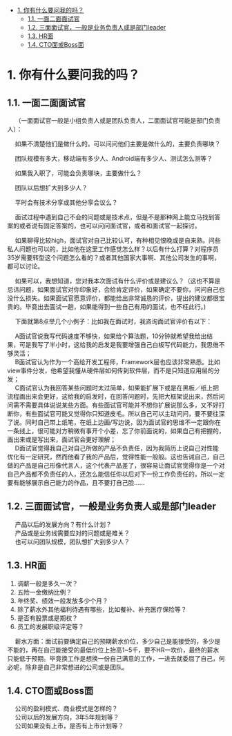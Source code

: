 
<!-- TOC -->

- [1. 你有什么要问我的吗？](#1-你有什么要问我的吗)
    - [1.1. 一面二面面试官](#11-一面二面面试官)
    - [1.2. 三面面试官，一般是业务负责人或是部门leader](#12-三面面试官一般是业务负责人或是部门leader)
    - [1.3. HR面](#13-hr面)
    - [1.4. CTO面或Boss面](#14-cto面或boss面)

<!-- /TOC -->

# 1. 你有什么要问我的吗？ 
<!-- 
blog.csdn.net/smileiam/article/details/89468635
-->

## 1.1. 一面二面面试官


&emsp; （一面面试官一般是小组负责人或是团队负责人，二面面试官可能是部门负责人）：    


&emsp; 如果不清楚他们是做什么的，可以问问他们主要是做什么的，主要负责哪块？  

&emsp; 团队规模有多大，移动端有多少人、Android端有多少人、测试怎么测等？  

&emsp; 如果我入职了，可能会负责哪块，主要做什么？  

&emsp; 团队以后想扩大到多少人？  

&emsp; 平时会有技术分享或其他分享会议么？  

&emsp; 面试过程中遇到自己不会的问题或是技术点，但是不是那种网上能立马找到答案的或者说有固定答案的，也可以问问面试官，或者和面试官一起探讨。  

&emsp; 如果聊得比较high，面试官对自己比较认可，有种相见恨晚或是自来熟。问些私人问题也可以的，比如他在这里工作感觉怎么样？以后有什么打算？对程序员35岁需要转型这个问题怎么看的？或者其他国家大事啊、其他公司发生的事啊，都可以讨论。  

&emsp; 如果可以，我想知道，您对我本次面试有什么评价或是建议么？（这也不算是忌讳问题，如果面试官对你印象好，会给肯定评价，如果确定不要你，问问自己也没什么损失。如果面试官愿意评价，都能给出非常诚恳的评价，提出的建议都很宝贵的。毕竟出去面试一趟，如果能得到一些自己有用的面试，也不枉此行。)  


&emsp; 下面就第8点举几个小例子：比如我在面试时，我咨询面试官评价有以下：  


&emsp; A面试官说我写代码速度不够快，如果给个算法题，10分钟就希望我给出结果，可是我写了半小时，这给我的启发是我要增强自己白板写代码能力，我思维不够灵活；  
&emsp; B面试官认为作为一个高给开发工程师，Framework层也应该非常熟悉。比如view事件分发，他希望我懂从硬件层如何传到软件层，而不是只知道应用层的分发；  
&emsp; C面试官认为我回答某些问题时太过简单，如果能扩展下或是在黑板／纸上把流程画出来会更好，这给我的启发时，在回答问题时，先把大框架说出来，然后问问需不需要具体说说某些方面。有些面试官可能并不想你扩展说那么多，又不好打断你，有些面试官可能又觉得你只知道皮毛。所以自己可以主动问问，要不要往深了说。同时自己带上纸笔，在纸上边画/写边说，因为面试官的思维不一定跟你在一条线上，很可能对方稍微有事开个小差，忘了你前面说的，如果自己有把握的，画出来或是写出来，面试官会更好理解；  
&emsp; D面试官觉得我自己对自己所做的产品不负责任，因为我简历上说自己对性能优化有一定研究，然而他看了我的产品后，觉得性能一般般。这也告诫自己，自己做的产品是自己形像代言人，这个代表产品差了，很容易让面试官觉得你是一个对自己产品都不负责任的人，还怎么能信任你以后对下一份工作负责任的，所以一定要有能够展示自己能力的作品，且不要打自己脸......  


## 1.2. 三面面试官，一般是业务负责人或是部门leader
&emsp; 产品以后的发展方向？有什么计划？  
&emsp; 产品或是业务线需要应对的问题或是难关？  
&emsp; 也可以问团队规模，团队想扩大到多少人？  


## 1.3. HR面  
1. 调薪一般是多久一次？  
2. 五险一金缴纳比例？  
3. 年终奖、绩效一般发放多少个月？  
4. 除了薪水外其他福利待遇有哪些，比如餐补、补充医疗保险等？  
5. 是否有股票或是期权？  
6. 员工的发展职级评定等？  

&emsp; 薪水方面：面试前要确定自己的预期薪水价位，多少自己是能接受的，多少是不能的，再在自己能接受的最低价位上抬高1~5千，要不HR一坎价，最终的薪水只能低于预期。毕竟换工作是想换一份自己满意的工作，一进去就委屈了自己，何必呢，除非是自己非常想进的公司或是团队。  


## 1.4. CTO面或Boss面

&emsp; 公司的盈利模式、商业模式是怎样的？  
&emsp; 公司以后的发展方向，3年5年规划等？  
&emsp; 公司如果没有上市，是否有上市计划等？  
